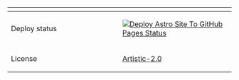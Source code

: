<!-- prettier-ignore -->
<table>
<thead>
  <tr>
    <th width="500px"> </th>
    <th width="500px"></th>
  </tr>
</thead>
<tbody>
  <tr width="600px">
    <td>
      Deploy status
    </td>
  <td>

[![Deploy Astro Site To GitHub Pages Status](https://github.com/richardblondet/richardblondet.github.io/actions/workflows/deploy-static-astro.yml/badge.svg?branch=gh-pages&event=push)](https://github.com/richardblondet/richardblondet.github.io/actions/workflows/deploy-static-astro.yml)

  </td>
</tr>
<tr>
<td>License</td>
<td>

[Artistic-2.0](LICENSE.md)

</td>
</tr>
  </tbody>
</table>